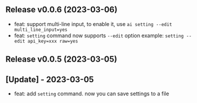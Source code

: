 
Release v0.0.6 (2023-03-06)
---------------------------

- feat: support multi-line input, to enable it, use `ai setting --edit multi_line_input=yes`
- feat: `setting` command now supports `--edit` option example: `setting --edit api_key=xxx raw=yes`

Release v0.0.5 (2023-03-05)
---------------------------

## [Update] - 2023-03-05

- feat: add `setting` command. now you can save settings to a file
